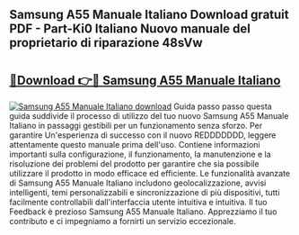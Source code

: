 ## Samsung A55 Manuale Italiano Download gratuit PDF - Part-Ki0 Italiano Nuovo manuale del proprietario di riparazione 48sVw

# <h2><a href="http://dfa0mo.blite.top/?on=Samsung+A55+Manuale+Italiano">🔗Download 👉🔴 Samsung A55 Manuale Italiano</a></h2>

[![Samsung A55 Manuale Italiano download](https://i.imgur.com/lujVjoI.png)](http://dfa0mo.blite.top/?on=Samsung+A55+Manuale+Italiano)
Guida passo passo questa guida suddivide il processo di utilizzo del tuo nuovo Samsung A55 Manuale Italiano in passaggi gestibili per un funzionamento senza sforzo. Per garantire Un'esperienza di successo con il nuovo REDDDDDDD, leggere attentamente questo manuale prima dell'uso. Contiene informazioni importanti sulla configurazione, il funzionamento, la manutenzione e la risoluzione dei problemi del prodotto per garantire che sia possibile utilizzare il prodotto in modo efficace ed efficiente. Le funzionalità avanzate di Samsung A55 Manuale Italiano includono geolocalizzazione, avvisi intelligenti, temi personalizzabili e sincronizzazione di più dispositivi, tutti facilmente controllabili dall'interfaccia utente intuitiva e intuitiva. Il tuo Feedback è prezioso Samsung A55 Manuale Italiano. Apprezziamo il tuo contributo e ci impegniamo a fornirti un servizio eccezionale.
